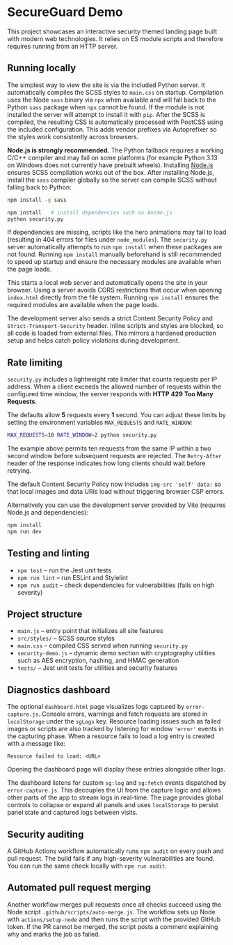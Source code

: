 # SecureGuard Demo

This project showcases an interactive security themed landing page built with modern web technologies. It relies on ES module scripts and therefore requires running from an HTTP server.

## Running locally

The simplest way to view the site is via the included Python server.
It automatically compiles the SCSS styles to `main.css` on startup.
Compilation uses the Node `sass` binary via `npx` when available and will
fall back to the Python `sass` package when `npx` cannot be found. If the module
is not installed the server will attempt to install it with `pip`.
After the SCSS is compiled, the resulting CSS is automatically processed
with PostCSS using the included configuration. This adds vendor prefixes via
Autoprefixer so the styles work consistently across browsers.

**Node.js is strongly recommended.** The Python fallback requires a working C/C++
compiler and may fail on some platforms (for example Python 3.13 on Windows does
not currently have prebuilt wheels). Installing [Node.js](https://nodejs.org)
ensures SCSS compilation works out of the box. After installing Node.js,
install the `sass` compiler globally so the server can compile SCSS without
falling back to Python:

```bash
npm install -g sass
```

```bash
npm install   # install dependencies such as Anime.js
python security.py
```

If dependencies are missing, scripts like the hero animations may fail to load
(resulting in 404 errors for files under `node_modules`). The `security.py`
server automatically attempts to run `npm install` when these packages are not
found. Running `npm install` manually beforehand is still recommended to speed
up startup and ensure the necessary modules are available when the page loads.

This starts a local web server and automatically opens the site in your browser. Using a server avoids CORS restrictions that occur when opening `index.html` directly from the file system. Running `npm install` ensures the required modules are available when the page loads.

The development server also sends a strict Content Security Policy and
`Strict-Transport-Security` header. Inline scripts and styles are blocked, so
all code is loaded from external files. This mirrors a hardened production setup
and helps catch policy violations during development.

## Rate limiting

`security.py` includes a lightweight rate limiter that counts requests per IP
address. When a client exceeds the allowed number of requests within the
configured time window, the server responds with **HTTP 429 Too Many Requests**.

The defaults allow **5** requests every **1** second. You can adjust these
limits by setting the environment variables `MAX_REQUESTS` and `RATE_WINDOW`:

```bash
MAX_REQUESTS=10 RATE_WINDOW=2 python security.py
```

The example above permits ten requests from the same IP within a two second
window before subsequent requests are rejected. The `Retry-After` header of the
response indicates how long clients should wait before retrying.

The default Content Security Policy now includes `img-src 'self' data:` so that
local images and data URIs load without triggering browser CSP errors.

Alternatively you can use the development server provided by Vite (requires Node.js and dependencies):

```bash
npm install
npm run dev
```

## Testing and linting

- `npm test` – run the Jest unit tests
- `npm run lint` – run ESLint and Stylelint
- `npm run audit` – check dependencies for vulnerabilities (fails on high severity)

## Project structure

- `main.js` – entry point that initializes all site features
- `src/styles/` – SCSS source styles
- `main.css` – compiled CSS served when running `security.py`
- `security-demo.js` – dynamic demo section with cryptography utilities such as
  AES encryption, hashing, and HMAC generation
- `tests/` – Jest unit tests for utilities and security features

## Diagnostics dashboard

The optional `dashboard.html` page visualizes logs captured by
`error-capture.js`. Console errors, warnings and fetch requests are stored in
`localStorage` under the `sgLogs` key. Resource loading issues such as failed
images or scripts are also tracked by listening for window `'error'` events in
the capturing phase. When a resource fails to load a log entry is created with a
message like:

```
Resource failed to load: <URL>
```

Opening the dashboard page will display these entries alongside other logs.

The dashboard listens for custom `sg:log` and `sg:fetch` events dispatched by
`error-capture.js`. This decouples the UI from the capture logic and allows
other parts of the app to stream logs in real-time. The page provides global
controls to collapse or expand all panels and uses `localStorage` to persist
panel state and captured logs between visits.



## Security auditing

A GitHub Actions workflow automatically runs `npm audit` on every push and pull request. The build fails if any high-severity vulnerabilities are found. You can run the same check locally with `npm run audit`.

## Automated pull request merging

Another workflow merges pull requests once all checks succeed using the Node script `.github/scripts/auto-merge.js`. The workflow sets up Node with `actions/setup-node` and then runs the script with the provided GitHub token. If the PR cannot be merged, the script posts a comment explaining why and marks the job as failed.

